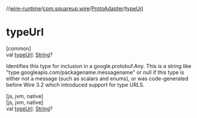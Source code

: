 //[wire-runtime](../../../index.md)/[com.squareup.wire](../index.md)/[ProtoAdapter](index.md)/[typeUrl](type-url.md)

# typeUrl

[common]\
val [typeUrl](type-url.md): [String](https://kotlinlang.org/api/latest/jvm/stdlib/kotlin/-string/index.html)?

Identifies this type for inclusion in a google.protobuf.Any. This is a string like "type.googleapis.com/packagename.messagename" or null if this type is either not a message (such as scalars and enums), or was code-generated before Wire 3.2 which introduced support for type URLS.

[js, jvm, native]\
[js, jvm, native]\
val [typeUrl](type-url.md): [String](https://kotlinlang.org/api/latest/jvm/stdlib/kotlin/-string/index.html)?
